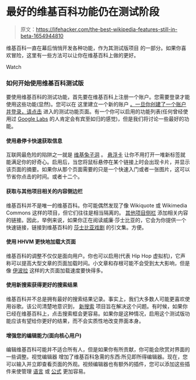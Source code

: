 # 最好的维基百科功能仍在测试阶段

> 原文：<https://lifehacker.com/the-best-wikipedia-features-still-in-beta-1654944810>

维基百科一直在幕后悄悄开发各种功能，作为其测试版项目 的一部分。如果你喜欢冒险，这里有一些方法可以让你在维基百科上做的更好。

Watch

### **如何开始使用维基百科测试版**

要使用维基百科的测试功能，首先要在维基百科上注册一个账户。您需要登录才能使用这些功能(显然)。您可以在 这里建立一个新的账户 [。一旦你创建了一个账户并登录，请点击](http://en.wikipedia.org/w/index.php?title=Special:UserLogin&returnto=Main+Page&type=signup) 进入的测试功能页面。有一个你可以启用的功能列表(任何曾经使用过 [Google Labs](http://lifehacker.com/10-more-experimental-features-you-should-enable-from-th-5805075) 的人肯定会有宾至如归的感觉)，但是我们将讨论一些最好的功能。

#### **使用悬停卡快速获取信息**

互联网最危险的陷阱之一就是 [维基兔子洞](https://lifehacker.com/wikimapper-tracks-your-convoluted-trail-down-the-wikipe-1538610100) 。 [悬浮卡](https://www.mediawiki.org/wiki/Beta_Features/Hovercards) 让你不用打开一堆新标签就能满足你的好奇心。启用后，当您将鼠标悬停在某个链接上时会出现卡片，并显示该页面的摘要。如果你从那个页面需要的只是一个快速入门或者一张图片，这可以节省你点击的时间。或者十二个。

#### **获取与其他项目相关的内容侧边栏**

维基百科并不是唯一的维基百科。你可能偶然发现了像 Wikiquote 或 Wikimedia Commons 这样的项目，但它们往往是相当隔离的。 [其他项目侧栏](https://www.mediawiki.org/wiki/Beta_Features/Other_projects_sidebar) 添加相关内容的链接。因此，举例来说，如果你正在阅读威廉·莎士比亚的，它会为你提供一个快速链接，链接到维基百科的 [莎士比亚戏剧](https://en.wikiquote.org/wiki/William_Shakespeare) 的引文集。方便。

#### **使用 HHVM 更快地加载大页面**

维基百科的调整不仅仅是面向用户。你也可以启用(代表 Hip Hop 虚拟机)，它声称可以提高大型文章的页面加载时间。小文章和存根可能不会受到太大影响，但是像 [伊波拉](https://en.wikipedia.org/wiki/Ebola_virus_disease) 这样的大页面加载速度要快得多。

#### **使用新搜索获得更好的搜索结果**

维基百科并不总是拥有最好的搜索结果记录。事实上，我们大多数人可能更喜欢使用谷歌。该公司清楚地意识到， [新搜索](https://www.mediawiki.org/wiki/Search) 项目旨在解决这个问题。有时候，如果你已经在维基百科上，点击搜索框会更容易。如果你是这种情况，启用这个测试版功能应该有望给你更好的结果，而不会实质性地改变界面本身。

#### 增强您的编辑能力(面向核心用户)

编辑维基百科可能并不适合所有人，但是如果你有所贡献，你可能会欣赏对界面的一些调整。视觉编辑器 增加了维基百科急需的东西:所见即所得编辑器。现在，您可以输入并立即查看页面的外观。视频编辑器也有额外的插件，您可以添加这些插件来使管理 [语言](https://www.mediawiki.org/wiki/VisualEditor/Beta_Features/Language) 或 [公式](https://www.mediawiki.org/wiki/VisualEditor/Beta_Features/Formulae) 更加容易。